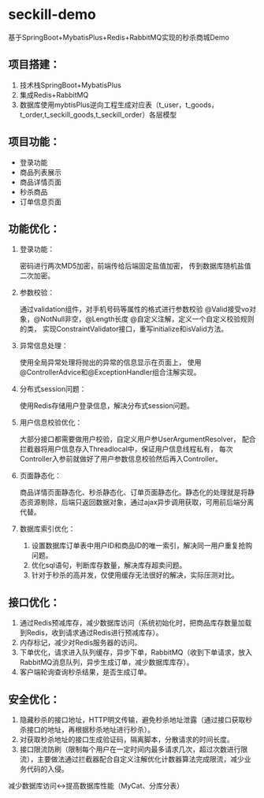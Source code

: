 # seckill-demo
基于SpringBoot+MybatisPlus+Redis+RabbitMQ实现的秒杀商城Demo

## 项目搭建：

1. 技术栈SpringBoot+MybatisPlus
2. 集成Redis+RabbitMQ
3. 数据库使用mybtisPlus逆向工程生成对应表（t_user，t_goods，t_order,t_seckill_goods,t_seckill_order）各层模型

## 项目功能：

- 登录功能
- 商品列表展示
- 商品详情页面
- 秒杀商品
- 订单信息页面

## 功能优化：

1. 登录功能：

   密码进行两次MD5加密，前端传给后端固定盐值加密，
   传到数据库随机盐值二次加密。

2. 参数校验：

   通过validation组件，对手机号码等属性的格式进行参数校验
   @Valid接受vo对象，@NotNull非空，@Length长度
   @自定义注解，定义一个自定义校验规则的类，
   实现ConstraintValidator接口，重写initialize和isValid方法。

3. 异常信息处理：

   使用全局异常处理将抛出的异常的信息显示在页面上，
   使用@ControllerAdvice和@ExceptionHandler组合注解实现。

4. 分布式session问题：

   使用Redis存储用户登录信息，解决分布式session问题。

5. 用户信息校验优化：

   大部分接口都需要做用户校验，自定义用户参UserArgumentResolver，
   配合拦截器将用户信息存入Threadlocal中，保证用户信息线程私有，
   每次Controller入参前就做好了用户参数信息校验然后再入Controller。

6. 页面静态化：

   商品详情页面静态化、秒杀静态化、订单页面静态化。静态化的处理就是将静态资源剔除，后端只返回数据对象，通过ajax异步调用获取，可用前后端分离代替。

7. 数据库索引优化：

   1. 设置数据库订单表中用户ID和商品ID的唯一索引，解决同一用户重复抢购问题。
   2. 优化sql语句，判断库存数量，解决库存超卖问题。
   3. 针对于秒杀的高并发，仅使用缓存无法很好的解决，实际压测对比。

## 接口优化：

1. 通过Redis预减库存，减少数据库访问（系统初始化时，把商品库存数量加载到Redis，收到请求通过Redis进行预减库存）。
2. 内存标记，减少对Redis服务器的访问。
3. 下单优化，请求进入队列缓存，异步下单，RabbitMQ（收到下单请求，放入RabbitMQ消息队列，异步生成订单，减少数据库库存）。
4. 客户端轮询查询秒杀结果，是否生成订单。

## 安全优化：

1. 隐藏秒杀的接口地址，HTTP明文传输，避免秒杀地址泄露（通过接口获取秒杀接口的地址，再根据秒杀地址进行秒杀）。
2. 对获取秒杀地址的接口生成验证码，隔离脚本，分散请求的时间长度。
3. 接口限流防刷（限制每个用户在一定时间内最多请求几次，超过次数进行限流），主要做法通过拦截器配合自定义注解优化计数器算法完成限流，减少业务代码的入侵。

减少数据库访问<->提高数据库性能（MyCat、分库分表）

